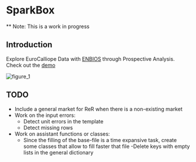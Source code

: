# SparkBox
** Note: This is a work in progress

## Introduction
Explore EuroCalliope Data with [ENBIOS](https://github.com/LIVENlab/enbios) through Prospective Analysis.
Check out the [demo](https://github.com/LexPascal/SparkBox/blob/dev/Demo.ipynb) 

![figure_1](https://github.com/LexPascal/SparkBox/assets/79085248/2dd9103f-dc60-4a3f-ae67-85debd30ddf2)



## TODO

- Include a general market for ReR when there is a non-existing market
- Work on the input errors:
  - Detect unit errors in the template 
  - Detect missing rows
- Work on assistant functions or classes:
  - Since the filling of the base-file is a time expansive task, create some classes that allow to fill faster that file
-Delete keys with empty lists in the general dictionary
